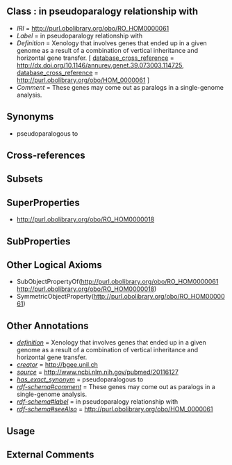 
## Class : in pseudoparalogy relationship with

 * *IRI* = http://purl.obolibrary.org/obo/RO_HOM0000061
 * *Label* = in pseudoparalogy relationship with
 * *Definition* = Xenology that involves genes that ended up in a given genome as a result of a combination of vertical inheritance and horizontal gene transfer. [ [database_cross_reference](../../ef/oboInOwl#hasDbXref.md) = http://dx.doi.org/10.1146/annurev.genet.39.073003.114725, [database_cross_reference](../../ef/oboInOwl#hasDbXref.md) = http://purl.obolibrary.org/obo/HOM_0000061 ]
 * *Comment* = These genes may come out as paralogs in a single-genome analysis.

## Synonyms

 * pseudoparalogous to

## Cross-references


## Subsets


## SuperProperties

 * <http://purl.obolibrary.org/obo/RO_HOM0000018>

## SubProperties


## Other Logical Axioms

 * SubObjectPropertyOf(<http://purl.obolibrary.org/obo/RO_HOM0000061> <http://purl.obolibrary.org/obo/RO_HOM0000018>)
 * SymmetricObjectProperty(<http://purl.obolibrary.org/obo/RO_HOM0000061>)

## Other Annotations

 * *[definition](../../IAO/15/IAO_0000115.md)* = Xenology that involves genes that ended up in a given genome as a result of a combination of vertical inheritance and horizontal gene transfer.
 * *[creator](../../or/creator.md)* = http://bgee.unil.ch
 * *[source](../../ce/source.md)* = http://www.ncbi.nlm.nih.gov/pubmed/20116127
 * *[has_exact_synonym](../../ym/oboInOwl#hasExactSynonym.md)* = pseudoparalogous to
 * *[rdf-schema#comment](../../nt/rdf-schema#comment.md)* = These genes may come out as paralogs in a single-genome analysis.
 * *[rdf-schema#label](../../el/rdf-schema#label.md)* = in pseudoparalogy relationship with
 * *[rdf-schema#seeAlso](../../so/rdf-schema#seeAlso.md)* = http://purl.obolibrary.org/obo/HOM_0000061

## Usage


## External Comments

